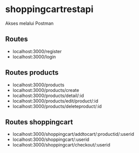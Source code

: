 # shoppingcartrestapi
Akses melalui Postman
## Routes
- localhost:3000/register
- localhost:3000/login
## Routes products
- localhost:3000/products
- localhost:3000/products/create
- localhost:3000/products/detail/:id
- localhost:3000/products/edit/product/:id
- localhost:3000/products/deleteproduct/:id
## Routes shoppingcart
- localhost:3000/shoppingcart/addtocart/:productid/:userid
- localhost:3000/shoppingcart/:userid
- localhost:3000/shoppingcart/checkout/:userid
